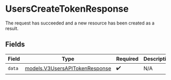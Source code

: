 # UsersCreateTokenResponse

The request has succeeded and a new resource has been created as a result.


## Fields

| Field                                                                  | Type                                                                   | Required                                                               | Description                                                            |
| ---------------------------------------------------------------------- | ---------------------------------------------------------------------- | ---------------------------------------------------------------------- | ---------------------------------------------------------------------- |
| `data`                                                                 | [models.V3UsersAPITokenResponse](../models/v3usersapitokenresponse.md) | :heavy_check_mark:                                                     | N/A                                                                    |